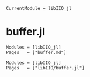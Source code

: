 ```@meta
CurrentModule = libIIO_jl
```

# buffer.jl

```@index
Modules = [libIIO_jl]
Pages   = ["buffer.md"]
```

```@autodocs
Modules = [libIIO_jl]
Pages   = ["libIIO/buffer.jl"]
```
